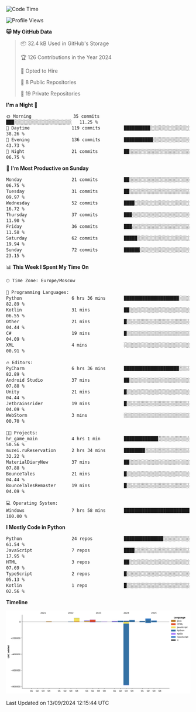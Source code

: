 <!--START_SECTION:waka-->
![Code Time](http://img.shields.io/badge/Code%20Time-515%20hrs%2058%20mins-blue)

![Profile Views](http://img.shields.io/badge/Profile%20Views-8-blue)

**🐱 My GitHub Data** 

> 📦 32.4 kB Used in GitHub's Storage 
 > 
> 🏆 126 Contributions in the Year 2024
 > 
> 💼 Opted to Hire
 > 
> 📜 8 Public Repositories 
 > 
> 🔑 19 Private Repositories 
 > 
**I'm a Night 🦉** 

```text
🌞 Morning                35 commits          ███░░░░░░░░░░░░░░░░░░░░░░   11.25 % 
🌆 Daytime                119 commits         ██████████░░░░░░░░░░░░░░░   38.26 % 
🌃 Evening                136 commits         ███████████░░░░░░░░░░░░░░   43.73 % 
🌙 Night                  21 commits          ██░░░░░░░░░░░░░░░░░░░░░░░   06.75 % 
```
📅 **I'm Most Productive on Sunday** 

```text
Monday                   21 commits          ██░░░░░░░░░░░░░░░░░░░░░░░   06.75 % 
Tuesday                  31 commits          ██░░░░░░░░░░░░░░░░░░░░░░░   09.97 % 
Wednesday                52 commits          ████░░░░░░░░░░░░░░░░░░░░░   16.72 % 
Thursday                 37 commits          ███░░░░░░░░░░░░░░░░░░░░░░   11.90 % 
Friday                   36 commits          ███░░░░░░░░░░░░░░░░░░░░░░   11.58 % 
Saturday                 62 commits          █████░░░░░░░░░░░░░░░░░░░░   19.94 % 
Sunday                   72 commits          ██████░░░░░░░░░░░░░░░░░░░   23.15 % 
```


📊 **This Week I Spent My Time On** 

```text
🕑︎ Time Zone: Europe/Moscow

💬 Programming Languages: 
Python                   6 hrs 36 mins       █████████████████████░░░░   82.89 % 
Kotlin                   31 mins             ██░░░░░░░░░░░░░░░░░░░░░░░   06.55 % 
Other                    21 mins             █░░░░░░░░░░░░░░░░░░░░░░░░   04.44 % 
C#                       19 mins             █░░░░░░░░░░░░░░░░░░░░░░░░   04.09 % 
XML                      4 mins              ░░░░░░░░░░░░░░░░░░░░░░░░░   00.91 % 

🔥 Editors: 
PyCharm                  6 hrs 36 mins       █████████████████████░░░░   82.89 % 
Android Studio           37 mins             ██░░░░░░░░░░░░░░░░░░░░░░░   07.88 % 
Unity                    21 mins             █░░░░░░░░░░░░░░░░░░░░░░░░   04.44 % 
Jetbrainsrider           19 mins             █░░░░░░░░░░░░░░░░░░░░░░░░   04.09 % 
WebStorm                 3 mins              ░░░░░░░░░░░░░░░░░░░░░░░░░   00.70 % 

🐱‍💻 Projects: 
hr_game_main             4 hrs 1 min         █████████████░░░░░░░░░░░░   50.56 % 
muzei.ruReservation      2 hrs 34 mins       ████████░░░░░░░░░░░░░░░░░   32.22 % 
MaterialDiaryNew         37 mins             ██░░░░░░░░░░░░░░░░░░░░░░░   07.88 % 
BounceTales              21 mins             █░░░░░░░░░░░░░░░░░░░░░░░░   04.44 % 
BounceTalesRemaster      19 mins             █░░░░░░░░░░░░░░░░░░░░░░░░   04.09 % 

💻 Operating System: 
Windows                  7 hrs 58 mins       █████████████████████████   100.00 % 
```

**I Mostly Code in Python** 

```text
Python                   24 repos            ███████████████░░░░░░░░░░   61.54 % 
JavaScript               7 repos             ████░░░░░░░░░░░░░░░░░░░░░   17.95 % 
HTML                     3 repos             ██░░░░░░░░░░░░░░░░░░░░░░░   07.69 % 
TypeScript               2 repos             █░░░░░░░░░░░░░░░░░░░░░░░░   05.13 % 
Kotlin                   1 repo              █░░░░░░░░░░░░░░░░░░░░░░░░   02.56 % 
```



**Timeline**

![Lines of Code chart](https://raw.githubusercontent.com/adlemx/adlemx/main/assets/bar_graph.png)


 Last Updated on 13/09/2024 12:15:44 UTC
<!--END_SECTION:waka-->
